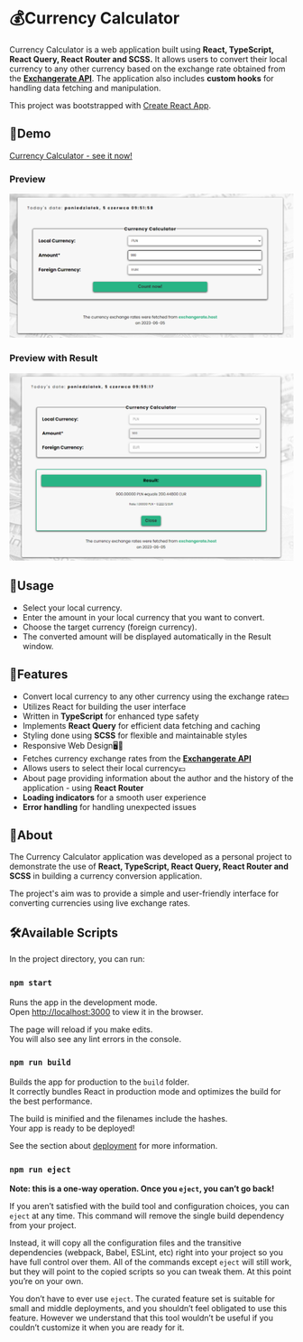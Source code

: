 # 💰Currency Calculator

Currency Calculator is a web application built using **React, TypeScript, React Query, React Router and SCSS.** It allows users to convert their local currency to any other currency based on the exchange rate obtained from the **[Exchangerate API](https://exchangerate.host/#/)**. The application also includes **custom hooks** for handling data fetching and manipulation.

This project was bootstrapped with [Create React App](https://github.com/facebook/create-react-app).

## 🔎Demo

[Currency Calculator - see it now!](https://maxnatalia.github.io/currency-calculator-ts/)

### Preview

![demoApp.png](demoApp.png)

### Preview with Result

![demoAppResult.png](demoAppResult.png)

## 📌Usage

- Select your local currency.
- Enter the amount in your local currency that you want to convert.
- Choose the target currency (foreign currency).
- The converted amount will be displayed automatically in the Result window.

## 📌Features

- Convert local currency to any other currency using the exchange rate💵
- Utilizes React for building the user interface
- Written in **TypeScript** for enhanced type safety
- Implements **React Query** for efficient data fetching and caching
- Styling done using **SCSS** for flexible and maintainable styles
- Responsive Web Design🖥️📱
- Fetches currency exchange rates from the **[Exchangerate API](https://exchangerate.host/#/)**
- Allows users to select their local currency💶
- About page providing information about the author and the history of the application - using **React Router**
- **Loading indicators** for a smooth user experience
- **Error handling** for handling unexpected issues

## 📌About

The Currency Calculator application was developed as a personal project to demonstrate the use of **React, TypeScript, React Query, React Router and SCSS** in building a currency conversion application.

The project's aim was to provide a simple and user-friendly interface for converting currencies using live exchange rates.

## 🛠️Available Scripts

In the project directory, you can run:

### `npm start`

Runs the app in the development mode.\
Open [http://localhost:3000](http://localhost:3000) to view it in the browser.

The page will reload if you make edits.\
You will also see any lint errors in the console.

### `npm run build`

Builds the app for production to the `build` folder.\
It correctly bundles React in production mode and optimizes the build for the best performance.

The build is minified and the filenames include the hashes.\
Your app is ready to be deployed!

See the section about [deployment](https://facebook.github.io/create-react-app/docs/deployment) for more information.

### `npm run eject`

**Note: this is a one-way operation. Once you `eject`, you can’t go back!**

If you aren’t satisfied with the build tool and configuration choices, you can `eject` at any time. This command will remove the single build dependency from your project.

Instead, it will copy all the configuration files and the transitive dependencies (webpack, Babel, ESLint, etc) right into your project so you have full control over them. All of the commands except `eject` will still work, but they will point to the copied scripts so you can tweak them. At this point you’re on your own.

You don’t have to ever use `eject`. The curated feature set is suitable for small and middle deployments, and you shouldn’t feel obligated to use this feature. However we understand that this tool wouldn’t be useful if you couldn’t customize it when you are ready for it.
